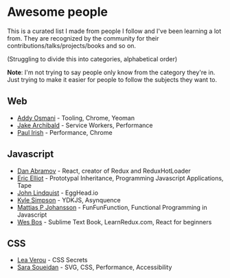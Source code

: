 # Awesome people

This is a curated list I made from people I follow and I've been learning a lot from. 
They are recognized by the community for their contributions/talks/projects/books and so on.


(Struggling to divide this into categories, alphabetical order)

**Note**: I'm not trying to say people only know from the category they're in. Just trying to make it easier for people to 
follow the subjects they want to.

## Web
- [Addy Osmani](https://twitter.com/addyosmani) - Tooling, Chrome, Yeoman
- [Jake Archibald](https://twitter.com/jaffathecake) - Service Workers, Performance
- [Paul Irish](https://twitter.com/paul_irish) - Performance, Chrome

## Javascript 
- [Dan Abramov](https://twitter.com/dan_abramov) - React, creator of Redux and ReduxHotLoader
- [Eric Elliot](https://twitter.com/_ericelliott) - Prototypal Inheritance, Programming Javascript Applications, Tape
- [John Lindquist](https://twitter.com/johnlindquist) - EggHead.io
- [Kyle Simpson](https://twitter.com/getify) - YDKJS, Asynquence
- [Mattias P Johansson](https://twitter.com/mpjme) - FunFunFunction, Functional Programming in Javascript
- [Wes Bos](https://twitter.com/wesbos) - Sublime Text Book, LearnRedux.com, React for beginners

## CSS
- [Lea Verou](https://twitter.com/LeaVerou) - CSS Secrets
- [Sara Soueidan](https://twitter.com/SaraSoueidan) - SVG, CSS, Performance, Accessibility
